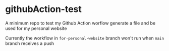 # githubAction-test
A minimum repo to test my Github Action worflow generate a file and be used for my personal website

Currently the workflow in `for-personal-website` branch won't run when `main` branch receives a push
